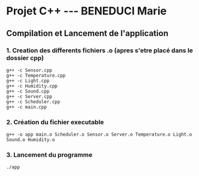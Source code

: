 # Projet C++ --- BENEDUCI Marie

## Compilation et Lancement de l'application

### 1. Creation des differents fichiers .o (apres s'etre placé dans le dossier cpp)
    g++ -c Sensor.cpp
    g++ -c Temperature.cpp
    g++ -c Light.cpp
    g++ -c Humidity.cpp
    g++ -c Sound.cpp
    g++ -c Server.cpp
    g++ -c Scheduler.cpp
    g++ -c main.cpp

### 2. Création du fichier executable
    g++ -o app main.o Scheduler.o Sensor.o Server.o Temperature.o Light.o Sound.o Humidity.o

### 3. Lancement du programme
    ./app

